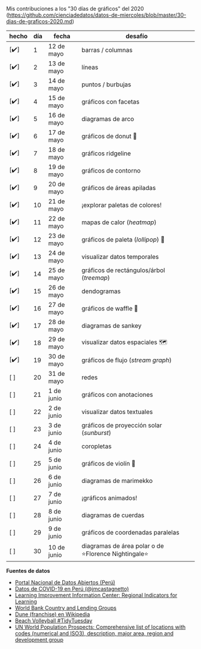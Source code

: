 Mis contribuciones a los "30 días de gráficos" del 2020 (https://github.com/cienciadedatos/datos-de-miercoles/blob/master/30-dias-de-graficos-2020.md)


| hecho | día | fecha | desafío |
|-------|-----|-------|---------|
|  [:heavy_check_mark:]  | 1 | 12 de mayo | barras / columnas
|  [:heavy_check_mark:]  | 2 | 13 de mayo | líneas
|  [:heavy_check_mark:]  | 3 | 14 de mayo | puntos / burbujas
|  [:heavy_check_mark:]  | 4 | 15 de mayo | gráficos con facetas
|  [:heavy_check_mark:]  | 5 | 16 de mayo | diagramas de arco
|  [:heavy_check_mark:]  | 6 | 17 de mayo | gráficos de donut :doughnut:
|  [:heavy_check_mark:]  | 7 | 18 de mayo | gráficos ridgeline
|  [:heavy_check_mark:]  | 8 | 19 de mayo | gráficos de contorno
|  [:heavy_check_mark:]  | 9 | 20 de mayo | gráficos de áreas apiladas
|  [:heavy_check_mark:]  | 10 | 21 de mayo | ¡explorar paletas de colores!
|  [:heavy_check_mark:]  | 11 | 22 de mayo | mapas de calor (_heatmap_)
|  [:heavy_check_mark:]  | 12 | 23 de mayo | gráficos de paleta (_lollipop_) :lollipop:
|  [:heavy_check_mark:]  | 13 | 24 de mayo | visualizar datos temporales
|  [:heavy_check_mark:]  | 14 | 25 de mayo | gráficos de rectángulos/árbol (_treemap_)
|  [:heavy_check_mark:]  | 15 | 26 de mayo | dendogramas
|  [:heavy_check_mark:]  | 16 | 27 de mayo | gráficos de waffle :waffle:
|  [:heavy_check_mark:]  | 17 | 28 de mayo | diagramas de sankey
|  [:heavy_check_mark:]  | 18 | 29 de mayo | visualizar datos espaciales :world_map:
|  [:heavy_check_mark:]  | 19 | 30 de mayo | gráficos de flujo (_stream graph_)
|  [ ]  | 20 | 31 de mayo | redes
|  [ ]  | 21 | 1 de junio | gráficos con anotaciones
|  [ ]  | 22 | 2 de junio | visualizar datos textuales
|  [ ]  | 23 | 3 de junio | gráficos de proyección solar (_sunburst_)
|  [ ]  | 24 | 4 de junio | coropletas
|  [ ]  | 25 | 5 de junio | gráficos de violín :violin:
|  [ ]  | 26 | 6 de junio | diagramas de marimekko
|  [ ]  | 27 | 7 de junio | ¡gráficos animados!
|  [ ]  | 28 | 8 de junio | diagramas de cuerdas
|  [ ]  | 29 | 9 de junio | gráficos de coordenadas paralelas
|  [ ]  | 30 | 10 de junio | diagramas de área polar o de :star:Florence Nightingale:star:

**Fuentes de datos**

- [Portal Nacional de Datos Abiertos (Perú)](https://www.datosabiertos.gob.pe/)
- [Datos de COVID-19 en Perú (@jmcastagnetto)](https://github.com/jmcastagnetto/covid-19-peru-data)
- [Learning Improvement Information Center: Regional Indicators for Learning](https://mydata.iadb.org/Education/Learning-Improvement-Information-Center-Regional-I/sqwh-9zsr)
- [World Bank Country and Lending Groups](https://datahelpdesk.worldbank.org/knowledgebase/articles/906519-world-bank-country-and-lending-groups)
- [Dune (franchise) en Wikipedia](https://en.wikipedia.org/wiki/Dune_(franchise))
- [Beach Volleyball #TidyTuesday](https://github.com/rfordatascience/tidytuesday/blob/master/data/2020/2020-05-19/readme.md)
- [UN World Population Prospects: Comprehensive list of locations with codes (numerical and ISO3), description, major area, region and development group](https://population.un.org/wpp/Download/Metadata/Documentation/)
